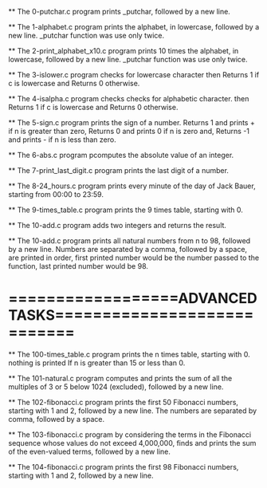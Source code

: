 ** The 0-putchar.c program prints _putchar, followed by a new line.

** The 1-alphabet.c program prints the alphabet, in lowercase, followed by a new line. _putchar function was use only twice.

** The 2-print_alphabet_x10.c program prints 10 times the alphabet, in lowercase, followed by a new line. _putchar function was use only twice.

** The 3-islower.c program checks for lowercase character then Returns 1 if c is lowercase and Returns 0 otherwise.

** The 4-isalpha.c program checks checks for alphabetic character. then Returns 1 if c is lowercase and Returns 0 otherwise.

** The 5-sign.c program prints the sign of a number. Returns 1 and prints + if n is greater than zero, Returns 0 and prints 0 if n is zero and, Returns -1 and prints - if n is less than zero.

** The 6-abs.c program pcomputes the absolute value of an integer.

** The 7-print_last_digit.c program prints the last digit of a number.

** The 8-24_hours.c program prints every minute of the day of Jack Bauer, starting from 00:00 to 23:59.

** The 9-times_table.c program prints the 9 times table, starting with 0.

** The 10-add.c program adds two integers and returns the result.

** The 10-add.c program prints all natural numbers from n to 98, followed by a new line. Numbers are separated by a comma, followed by a space, are printed in order, first printed number would be the number passed to the function, last printed number would be 98.


==================ADVANCED TASKS============================
============================================================

** The 100-times_table.c program prints the n times table, starting with 0. nothing is printed If n is greater than 15 or less than 0.

** The 101-natural.c program computes and prints the sum of all the multiples of 3 or 5 below 1024 (excluded), followed by a new line.

** The 102-fibonacci.c program prints the first 50 Fibonacci numbers, starting with 1 and 2, followed by a new line. The numbers are separated by comma, followed by a space.

** The 103-fibonacci.c program by considering the terms in the Fibonacci sequence whose values do not exceed 4,000,000, finds and prints the sum of the even-valued terms, followed by a new line.

** The 104-fibonacci.c program prints the first 98 Fibonacci numbers, starting with 1 and 2, followed by a new line.
